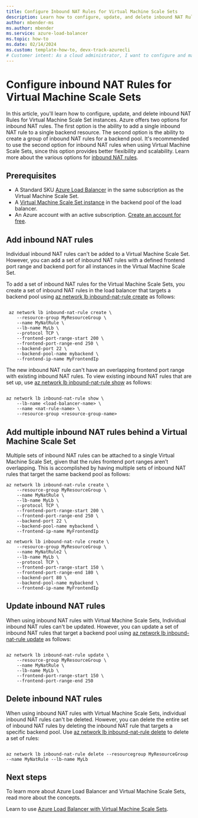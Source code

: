 ```yaml
---
title: Configure Inbound NAT Rules for Virtual Machine Scale Sets
description: Learn how to configure, update, and delete inbound NAT Rules for Virtual Machine Scale Set instances. Azure offers two options for Inbound NAT rules.
author: mbender-ms
ms.author: mbender
ms.service: azure-load-balancer
ms.topic: how-to 
ms.date: 02/14/2024
ms.custom: template-how-to, devx-track-azurecli
# Customer intent: As a cloud administrator, I want to configure and manage inbound NAT rules for Virtual Machine Scale Sets, so that I can efficiently handle traffic distribution and improve scalability in my applications.
---
```


# Configure inbound NAT Rules for Virtual Machine Scale Sets

In this article, you'll learn how to configure, update, and delete inbound NAT Rules for Virtual Machine Scale Set instances. Azure offers two options for inbound NAT rules. The first option is the ability to add a single inbound NAT rule to a single backend resource. The second option is the ability to create a group of inbound NAT rules for a backend pool. It's recommended to use the second option for inbound NAT rules when using Virtual Machine Scale Sets, since this option provides better flexibility and scalability. Learn more about the various options for [inbound NAT rules](inbound-nat-rules.md). 

## Prerequisites

- A Standard SKU [Azure Load Balancer](quickstart-load-balancer-standard-public-portal.md) in the same subscription as the Virtual Machine Scale Set.
- A [Virtual Machine Scale Set instance](configure-vm-scale-set-portal.md) in the backend pool of the load balancer.
- An Azure account with an active subscription. [Create an account for free](https://azure.microsoft.com/pricing/purchase-options/azure-account?cid=msft_learn).

## Add inbound NAT rules 
Individual inbound NAT rules can't be added to a Virtual Machine Scale Set. However, you can add a set of inbound NAT rules with a defined frontend port range and backend port for all instances in the Virtual Machine Scale Set. 

To add a set of inbound NAT rules for the Virtual Machine Scale Sets, you create a set of inbound NAT rules in the load balancer that targets a backend pool using [az network lb inbound-nat-rule create](/cli/azure/network/lb/inbound-nat-rule#az-network-lb-inbound-nat-rule-create) as follows:

```azurecli

 az network lb inbound-nat-rule create \
    --resource-group MyResourceGroup \
    --name MyNatRule \
    --lb-name MyLb \
    --protocol TCP \
    --frontend-port-range-start 200 \
    --frontend-port-range-end 250 \
    --backend-port 22 \
    --backend-pool-name mybackend \
    --frontend-ip-name MyFrontendIp

```

The new inbound NAT rule can't have an overlapping frontend port range with existing inbound NAT rules. To view existing inbound NAT rules that are set up, use [az network lb inbound-nat-rule show](/cli/azure/network/lb/inbound-nat-rule#az-network-lb-inbound-nat-rule-show) as follows:

```azurecli

az network lb inbound-nat-rule show \
    --lb-name <load-balancer-name> \
    --name <nat-rule-name> \
    --resource-group <resource-group-name>

```
## Add multiple inbound NAT rules behind a Virtual Machine Scale Set 

Multiple sets of inbound NAT rules can be attached to a single Virtual Machine Scale Set, given that the rules frontend port ranges aren’t overlapping. This is accomplished by having multiple sets of inbound NAT rules that target the same backend pool as follows:

```azurecli
az network lb inbound-nat-rule create \
    --resource-group MyResourceGroup \
    --name MyNatRule \
    --lb-name MyLb \
    --protocol TCP \
    --frontend-port-range-start 200 \
    --frontend-port-range-end 250 \
    --backend-port 22 \
    --backend-pool-name mybackend \
    --frontend-ip-name MyFrontendIp 

az network lb inbound-nat-rule create \
    --resource-group MyResourceGroup \
    --name MyNatRule2 \
    --lb-name MyLb \
    --protocol TCP \
    --frontend-port-range-start 150 \
    --frontend-port-range-end 180 \
    --backend-port 80 \
    --backend-pool-name mybackend \
    --frontend-ip-name MyFrontendIp 

```
## Update inbound NAT rules 
When using inbound NAT rules with Virtual Machine Scale Sets, Individual inbound NAT rules can't be updated. However, you can update a set of inbound NAT rules that target a backend pool using [az network lb inbound-nat-rule update](/cli/azure/network/lb/inbound-nat-rule#az-network-lb-inbound-nat-rule-update) as follows:

```azurecli

az network lb inbound-nat-rule update \
    --resource-group MyResourceGroup \
    --name MyNatRule \
    --lb-name MyLb \
    --frontend-port-range-start 150 \
    --frontend-port-range-end 250 

```
## Delete inbound NAT rules 

When using inbound NAT rules with Virtual Machine Scale Sets, individual inbound NAT rules can't be deleted. However, you can delete the entire set of inbound NAT rules by deleting the inbound NAT rule that targets a specific backend pool. Use [az network lb inbound-nat-rule delete](/cli/azure/network/lb/inbound-nat-rule#az-network-lb-inbound-nat-rule-delete) to delete a set of rules:

```azurecli

az network lb inbound-nat-rule delete --resourcegroup MyResourceGroup --name MyNatRule --lb-name MyLb 

```

## Next steps
To learn more about Azure Load Balancer and Virtual Machine Scale Sets, read more about the concepts. 

Learn to use [Azure Load Balancer with Virtual Machine Scale Sets](load-balancer-standard-virtual-machine-scale-sets.md).
